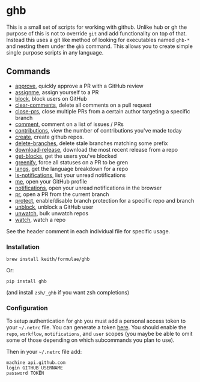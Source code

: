 # ghb

This is a small set of scripts for working with github. Unlike hub or gh
the purpose of this is not to override `git` and add functionality on
top of that. Instead this uses a git like method of looking for
executables named `ghb-*` and nesting them under the `ghb` command. This
allows you to create simple single purpose scripts in any language.

## Commands

- [approve](ghb/approve.py), quickly approve a PR with a GitHub review
- [assignme](ghb/assignme.py), assign yourself to a PR
- [block](ghb/block.py), block users on GitHub
- [clear-comments](ghb/clear_comments.py), delete all comments on a pull request
- [close-prs](ghb/close_prs.py), close multiple PRs from a certain author targeting a specific branch
- [comment](ghb/comment.py), comment on a list of issues / PRs
- [contributions](ghb/contributions.py), view the number of contributions you've made today
- [create](ghb/create.py), create github repos.
- [delete-branches](ghb/delete_branches.py), delete stale branches matching some prefix
- [download-release](ghb/download_release.py), download the most recent release from a repo
- [get-blocks](ghb/get_blocks.py), get the users you've blocked
- [greenify](ghb/greenify.py), force all statuses on a PR to be gren
- [langs](ghb/langs.py), get the language breakdown for a repo
- [ls-notifications](ghb/ls_notifications.py), list your unread notifications
- [me](ghb/me.py), open your GitHub profile
- [notifications](ghb/notifications.py), open your unread notifications in the browser
- [pr](ghb/pr.py), open a PR from the current branch
- [protect](ghb/protect.py), enable/disable branch protection for a specific repo and branch
- [unblock](ghb/unblock.py), unblock a GitHub user
- [unwatch](ghb/unwatch.py), bulk unwatch repos
- [watch](ghb/watch.py), watch a repo

See the header comment in each individual file for specific usage.

### Installation

```
brew install keith/formulae/ghb
```

Or:

```
pip install ghb
```

(and install `zsh/_ghb` if you want zsh completions)

### Configuration

To setup authentication for `ghb` you must add a personal access token
to your `~/.netrc` file. You can generate a token
[here](https://github.com/settings/tokens). You should enable the
`repo`, `workflow`, `notifications`, and `user` scopes (you maybe be
able to omit some of those depending on which subcommands you plan to
use).

Then in your `~/.netrc` file add:

```
machine api.github.com
login GITHUB_USERNAME
password TOKEN
```
